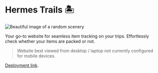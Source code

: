 # Hermes Trails 🏝️

<img src="https://images.unsplash.com/photo-1552083375-1447ce886485?q=80&w=2070&auto=format&fit=crop&ixlib=rb-4.0.3&ixid=M3wxMjA3fDB8MHxwaG90by1wYWdlfHx8fGVufDB8fHx8fA%3D%3D" alt="Beautiful image of a random scenery">

Your go-to website for seamless item tracking on your trips. Effortlessly check whether your items are packed or not.

> Website best viewed from desktop / laptop not currently configured for mobile devices.

[Deployment link](https://hermes-trails.netlify.app/).
